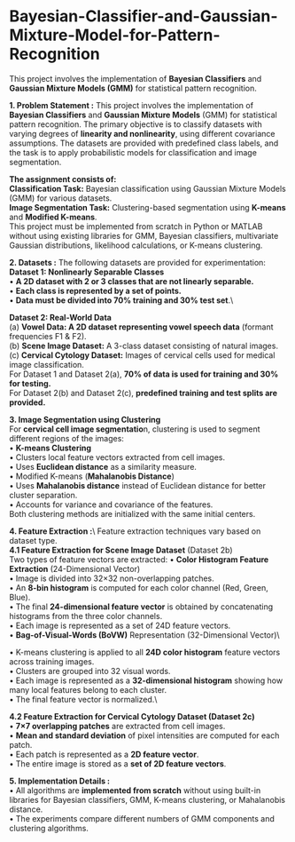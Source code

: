 # Bayesian-Classifier-and-Gaussian-Mixture-Model-for-Pattern-Recognition
This project involves the implementation of **Bayesian Classifiers** and **Gaussian Mixture Models (GMM)** for statistical pattern recognition.

**1. Problem Statement :**
This project involves the implementation of **Bayesian Classifiers** and **Gaussian Mixture Models** (GMM) for statistical pattern recognition. The primary objective is to classify datasets with varying degrees of **linearity and nonlinearity**, using different covariance assumptions. The datasets are provided with predefined class labels, and the task is to apply probabilistic models for classification and image segmentation.

**The assignment consists of:**\
  **Classification Task:** Bayesian classification using Gaussian Mixture Models (GMM) for various datasets.\
  **Image Segmentation Task:** Clustering-based segmentation using **K-means** and **Modified K-means**.\
This project must be implemented from scratch in Python or MATLAB without using existing libraries for GMM, Bayesian classifiers, multivariate Gaussian distributions, likelihood calculations, or K-means clustering.

**2. Datasets :** 
The following datasets are provided for experimentation:\
  **Dataset 1: Nonlinearly Separable Classes**\
      • **A 2D dataset with 2 or 3 classes that are not linearly separable.**\
      • **Each class is represented by a set of points.**\
      • **Data must be divided into 70% training and 30% test set**.\

  **Dataset 2: Real-World Data**\
    (a) **Vowel Data: A 2D dataset representing vowel speech data** (formant frequencies F1 & F2).\
    (b) **Scene Image Dataset:** A 3-class dataset consisting of natural images.\
    (c) **Cervical Cytology Dataset:** Images of cervical cells used for medical image classification.\
  For Dataset 1 and Dataset 2(a), **70% of data is used for training and 30% for testing.**\
  For Dataset 2(b) and Dataset 2(c), **predefined training and test splits are provided.**

**3. Image Segmentation using Clustering**\
For **cervical cell image segmentatio**n, clustering is used to segment different regions of the images:\
•  **K-means Clustering**\
•  Clusters local feature vectors extracted from cell images.\
•  Uses **Euclidean distance** as a similarity measure.\
•  Modified K-means (**Mahalanobis Distance**)\
•  Uses **Mahalanobis distance** instead of Euclidean distance for better cluster separation.\
•  Accounts for variance and covariance of the features.\
Both clustering methods are initialized with the same initial centers.

**4. Feature Extraction :**\ 
Feature extraction techniques vary based on dataset type.\
**4.1 Feature Extraction for Scene Image Dataset** (Dataset 2b)\
Two types of feature vectors are extracted:
• **Color Histogram Feature Extraction** (24-Dimensional Vector)\
• Image is divided into 32×32 non-overlapping patches.\
• An **8-bin histogram** is computed for each color channel (Red, Green, Blue).\
• The final **24-dimensional feature vector** is obtained by concatenating histograms from the three color channels.\
• Each image is represented as a set of 24D feature vectors.\
• **Bag-of-Visual-Words (BoVW)** Representation (32-Dimensional Vector)\

• K-means clustering is applied to all **24D color histogram** feature vectors across training images.\
• Clusters are grouped into 32 visual words.\
• Each image is represented as a **32-dimensional histogram** showing how many local features belong to each cluster.\
• The final feature vector is normalized.\

**4.2 Feature Extraction for Cervical Cytology Dataset (Dataset 2c)**\
• **7×7 overlapping patches** are extracted from cell images.\
• **Mean and standard deviation** of pixel intensities are computed for each patch.\
• Each patch is represented as a **2D feature vector**.\
• The entire image is stored as a **set of 2D feature vectors**.

**5. Implementation Details :**\
• All algorithms are **implemented from scratch** without using built-in libraries for Bayesian classifiers, GMM, K-means clustering, or Mahalanobis distance.\
• The experiments compare different numbers of GMM components and clustering algorithms.

